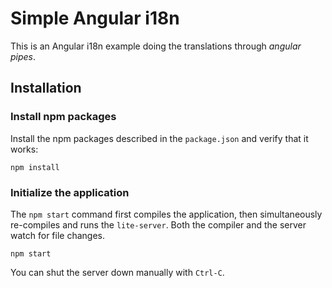# Simple Angular i18n
This is an Angular i18n example doing the translations through _angular pipes_.

## Installation
### Install npm packages
Install the npm packages described in the `package.json` and verify that it works:
```shell
npm install
```
### Initialize the application
The `npm start` command first compiles the application, then simultaneously re-compiles and runs the `lite-server`. Both the compiler and the server watch for file changes.
```shell
npm start
```
You can shut the server down manually with `Ctrl-C`.

